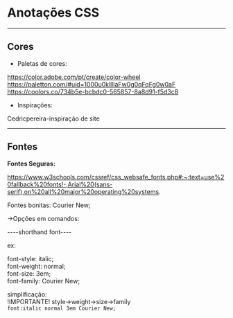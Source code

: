 # Anotações CSS
***
## Cores
* Paletas de cores:

https://color.adobe.com/pt/create/color-wheel
https://paletton.com/#uid=1000u0kllllaFw0g0qFqFg0w0aF
https://coolors.co/734b5e-bcbdc0-565857-8a8d91-f5d3c8

* Inspirações:

Cedricpereira-inspiração de site
***
## Fontes

__Fontes Seguras:__ 

https://www.w3schools.com/cssref/css_websafe_fonts.php#:~:text=use%20fallback%20fonts!-,Arial%20(sans-serif),on%20all%20major%20operating%20systems.

Fontes bonitas: Courier New;

->Opções em comandos:

----shorthand font----

ex:

font-style: italic;<br>font-weight: normal;<br>font-size: 3em;<br>font-family: Courier New;

simplificação:<br>
!IMPORTANTE! style->weight->size->family <br> `font:italic normal 3em Courier New;`



